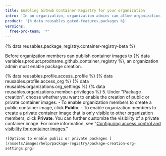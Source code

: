 ```yaml
---
title: Enabling GitHub Container Registry for your organization
intro: 'In an organization, organization admins can allow organization members to publish public or private container images to {% data variables.product.prodname_github_container_registry %}.'
product: '{% data reusables.gated-features.packages %}'
versions:
  free-pro-team: '*'
---
```


{% data reusables.package_registry.container-registry-beta %}

Before organization members can publish container images to {% data variables.product.prodname_github_container_registry %}, an organization admin must enable package creation. 

{% data reusables.profile.access_profile %}
{% data reusables.profile.access_org %}
{% data reusables.organizations.org_settings %}
{% data reusables.organizations.member-privileges %}
5. Under "Package creation", choose whether you want to enable the creation of public or private container images.
    - To enable organization members to create a public container image, click **Public**.
    - To enable organization members to create a private container image that is only visible to other organization members, click **Private**. You can further customize the visibility of a private container image. For more information, see "[Configuring access control and visibility for container images](/packages/managing-container-images-with-github-container-registry/configuring-access-control-and-visibility-for-container-images)."

    ![Options to enable public or private packages ](/assets/images/help/package-registry/package-creation-org-settings.png)
